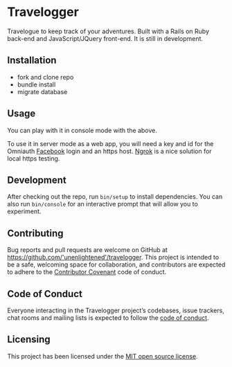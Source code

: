 # Travelogger

Travelogue to keep track of your adventures. Built with a Rails on Ruby back-end and JavaScript/JQuery front-end. It is still in development.

## Installation

 - fork and clone repo
 - bundle install
 - migrate database

## Usage

 You can play with it in console mode with the above. 
 
To use it in server mode as a web app, you will need a key and id for the Omniauth [Facebook](https://developers.facebook.com) login and an https host. [Ngrok](https://www.sitepoint.com/use-ngrok-test-local-site/) is a nice solution for local https testing.

## Development

After checking out the repo, run `bin/setup` to install dependencies. You can also run `bin/console` for an interactive prompt that will allow you to experiment.

## Contributing

Bug reports and pull requests are welcome on GitHub at https://github.com/'unenlightened'/travelogger. This project is intended to be a safe, welcoming space for collaboration, and contributors are expected to adhere to the [Contributor Covenant](http://contributor-covenant.org) code of conduct.

## Code of Conduct

Everyone interacting in the Travelogger project’s codebases, issue trackers, chat rooms and mailing lists is expected to follow the [code of conduct](https://github.com/'unenlightened'/travelogger/blob/master/CODE_OF_CONDUCT.md).

## Licensing

This project has been licensed under the [MIT open source license](https://opensource.org/licenses/MIT).

